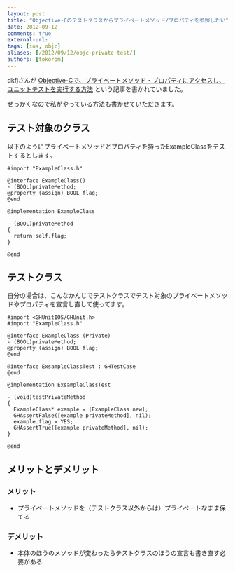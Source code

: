 ```yaml
---
layout: post
title: "Objective-Cのテストクラスからプライベートメソッド/プロパティを参照したい"
date: 2012-09-12
comments: true
external-url: 
tags: [ios, objc]
aliases: [/2012/09/12/objc-private-test/]
authors: [tokorom]
---
```


dkfjさんが [Objective-Cで、プライベートメソッド・プロパティにアクセスし、ユニットテストを実行する方法](http://d.hatena.ne.jp/dkfj/20120909/1347176787) という記事を書かれていました。

せっかくなので私がやっている方法も書かせていただきます。

## テスト対象のクラス

以下のようにプライベートメソッドとプロパティを持ったExampleClassをテストするとします。
``` objc
#import "ExampleClass.h"

@interface ExampleClass()
- (BOOL)privateMethod;
@property (assign) BOOL flag;
@end

@implementation ExampleClass

- (BOOL)privateMethod
{
  return self.flag;
}

@end
```

## テストクラス

自分の場合は、こんなかんじでテストクラスでテスト対象のプライベートメソッドやプロパティを宣言し直して使ってます。

<!-- more -->

``` objc
#import <GHUnitIOS/GHUnit.h> 
#import "ExampleClass.h"

@interface ExampleClass (Private)
- (BOOL)privateMethod;
@property (assign) BOOL flag;
@end

@interface ExsampleClassTest : GHTestCase
@end

@implementation ExsampleClassTest

- (void)testPrivateMethod
{
  ExampleClass* example = [ExampleClass new];
  GHAssertFalse([example privateMethod], nil);
  example.flag = YES;
  GHAssertTrue([example privateMethod], nil);
}

@end
```

## メリットとデメリット

### メリット

* プライベートメソッドを（テストクラス以外からは）プライベートなまま保てる

### デメリット

* 本体のほうのメソッドが変わったらテストクラスのほうの宣言も書き直す必要がある

